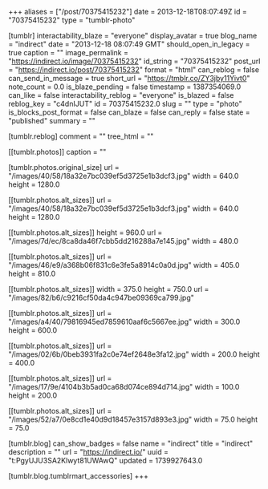 +++
aliases = ["/post/70375415232"]
date = 2013-12-18T08:07:49Z
id = "70375415232"
type = "tumblr-photo"

[tumblr]
interactability_blaze = "everyone"
display_avatar = true
blog_name = "indirect"
date = "2013-12-18 08:07:49 GMT"
should_open_in_legacy = true
caption = ""
image_permalink = "https://indirect.io/image/70375415232"
id_string = "70375415232"
post_url = "https://indirect.io/post/70375415232"
format = "html"
can_reblog = false
can_send_in_message = true
short_url = "https://tmblr.co/ZY3jby11Yivt0"
note_count = 0.0
is_blaze_pending = false
timestamp = 1387354069.0
can_like = false
interactability_reblog = "everyone"
is_blazed = false
reblog_key = "c4dnIJUT"
id = 70375415232.0
slug = ""
type = "photo"
is_blocks_post_format = false
can_blaze = false
can_reply = false
state = "published"
summary = ""

[tumblr.reblog]
comment = ""
tree_html = ""

[[tumblr.photos]]
caption = ""

[tumblr.photos.original_size]
url = "/images/40/58/18a32e7bc039ef5d3725e1b3dcf3.jpg"
width = 640.0
height = 1280.0

[[tumblr.photos.alt_sizes]]
url = "/images/40/58/18a32e7bc039ef5d3725e1b3dcf3.jpg"
width = 640.0
height = 1280.0

[[tumblr.photos.alt_sizes]]
height = 960.0
url = "/images/7d/ec/8ca8da46f7cbb5dd216288a7e145.jpg"
width = 480.0

[[tumblr.photos.alt_sizes]]
url = "/images/46/e9/a368b06f831c6e3fe5a8914c0a0d.jpg"
width = 405.0
height = 810.0

[[tumblr.photos.alt_sizes]]
width = 375.0
height = 750.0
url = "/images/82/b6/c9216cf50da4c947be09369ca799.jpg"

[[tumblr.photos.alt_sizes]]
url = "/images/a4/40/79816945ed7859610aaf6c5667ee.jpg"
width = 300.0
height = 600.0

[[tumblr.photos.alt_sizes]]
url = "/images/02/6b/0beb3931fa2c0e74ef2648e3fa12.jpg"
width = 200.0
height = 400.0

[[tumblr.photos.alt_sizes]]
url = "/images/17/9e/4104b3b5ad0ca68d074ce894d714.jpg"
width = 100.0
height = 200.0

[[tumblr.photos.alt_sizes]]
url = "/images/52/a7/0e8cd1e40d9d18457e3157d893e3.jpg"
width = 75.0
height = 75.0

[tumblr.blog]
can_show_badges = false
name = "indirect"
title = "indirect"
description = ""
url = "https://indirect.io/"
uuid = "t:PgyUJU3SA2Klwyt81UWAwQ"
updated = 1739927643.0

[tumblr.blog.tumblrmart_accessories]
+++
